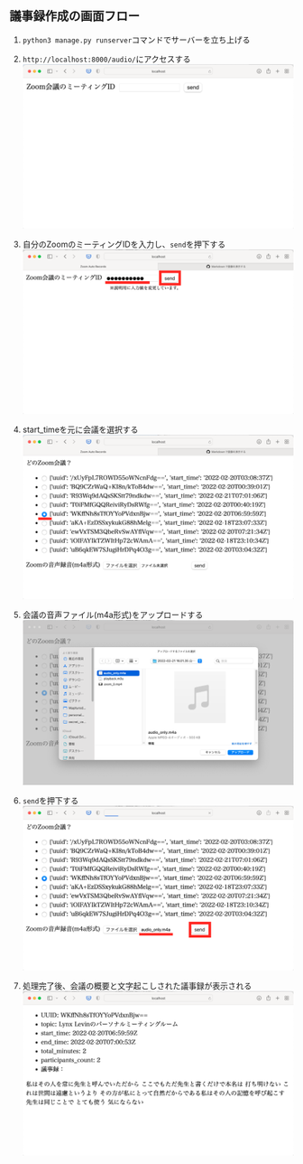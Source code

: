 ## 議事録作成の画面フロー

1. `python3 manage.py runserver`コマンドでサーバーを立ち上げる
2. `http://localhost:8000/audio/`にアクセスする
![画面画像01](images/speech_recognition_example01.png)


3. 自分のZoomのミーティングIDを入力し、`send`を押下する
![画面画像02](images/speech_recognition_example02.png)
4. start_timeを元に会議を選択する
![画面画像03](images/speech_recognition_example03.png)
5. 会議の音声ファイル(m4a形式)をアップロードする
![画面画像04](images/speech_recognition_example04.png)
6. `send`を押下する
![画面画像05](images/speech_recognition_example05.png)
7. 処理完了後、会議の概要と文字起こしされた議事録が表示される
![画面画像06](images/speech_recognition_example06.png)

